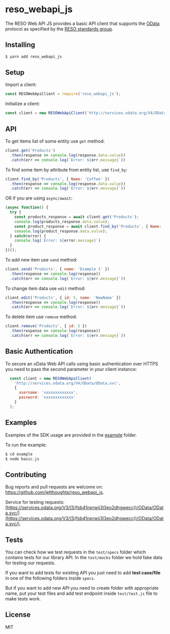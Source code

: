 # reso_webapi_js

The RESO Web API JS provides a basic API client that supports the [OData](https://www.odata.org/) protocol as specified by the [RESO standards group](https://www.reso.org/).

## Installing

```bash
$ yarn add reso_webapi_js
```
## Setup

Import a client:
```javascript
const RESOWebApiClient = require('reso_webapi_js');
```
Initialize a client:
```javascript
const client = new RESOWebApiClient('http://services.odata.org/V4/OData/OData.svc', auth = {});
```
## API

To get items list of some entity use `get` method:
```javascript
client.get('Products')
  .then(response => console.log(response.data.value))
  .catch(err => console.log(`Error: ${err.message}`))
```
To find some item by attribute from entity list, use `find_by`:
```javascript
client.find_by('Products', { Name: 'Coffee' })
  .then(response => console.log(response.data.value))
  .catch(err => console.log(`Error: ${err.message}`))
```
OR if you are using `async/await`:
```javascript
(async function() {
  try {
    const products_response = await client.get('Products');
    console.log(products_response.data.value);
    const product_response = await client.find_by('Products', { Name: 'Coffee' });
    console.log(product_response.data.value);
  } catch(error) {
    console.log(`Error: ${error.message}`)
  }
})();
```

To add new item use `send` method:
```javascript
client.send('Products', { name: 'Example 1' })
  .then(response => console.log(response))
  .catch(err => console.log(`Error: ${err.message}`))
```

To change item data use `edit` method:
```javascript
client.edit('Products', { id: 5, name: 'NewName' })
  .then(response => console.log(response))
  .catch(err => console.log(`Error: ${err.message}`))
```

To delete item use `remove` method:
```javascript
client.remove('Products', { id: 5 })
  .then(response => console.log(response))
  .catch(err => console.log(`Error: ${err.message}`))
```

## Basic Authentication

To secure an oData Web API calls using basic authentication over HTTPS you need to pass the second parameter in your client instance:
```javascript
  const client = new RESOWebApiClient(
    'http://services.odata.org/V4/OData/OData.svc',
    {
      username: 'xxxxxxxxxxxxx',
      password: 'xxxxxxxxxxxxx'
    }
  );
```

## Examples

Examples of the SDK usage are provided in the [example](example/basic.js) folder.

To run the example:
```bash
$ cd example
$ node basic.js
```

## Contributing

Bug reports and pull requests are welcome on: https://github.com/jetthoughts/reso_webapi_js.

Service for testing requests: [https://services.odata.org/V3/(S(fsb41nprwii3l3eo2dhgwecc))/OData/OData.svc/](https://services.odata.org/V3/(S(fsb41nprwii3l3eo2dhgwecc))/OData/OData.svc/).

## Tests

You can check how we test requests in the `test/specs` folder which contains tests for our library API. In the `test/mocks` folder we hold fake data for testing our requests.

If you want to add tests for existing API you just need to add **test case/file** in one of the following folders inside `specs`.

But if you want to add new API you need to create folder with appropriate name, put your test files and add test endpoint inside `test/test.js` file to make tests work.

## License

MIT
